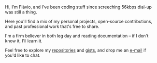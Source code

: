 Hi, I'm Flávio, and I've been coding stuff since screeching 56kbps dial-up was still a thing.

Here you'll find a mix of my personal projects, open-source contributions, and past professional work that's free to share.

I'm a firm believer in both leg day and reading documentation – if I don't know it, I'll learn it.

Feel free to explore my [repositories](https://github.com/VIRUXE?tab=repositories) and [gists](https://gist.github.com/VIRUXE), and drop me an [e-mail](mailto://flavioaspereira@gmail.com) if you'd like to chat.

